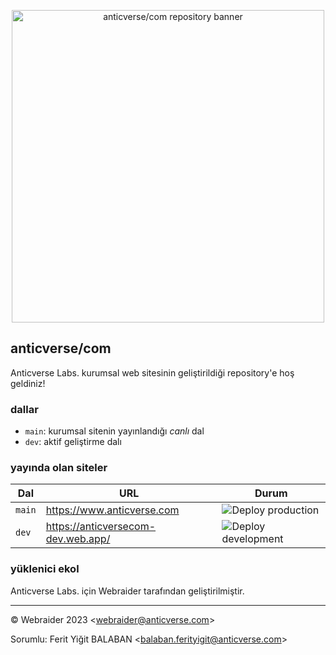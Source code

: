 <p align="center">
  <img src="https://raw.githubusercontent.com/anticverse/com/main/assets/media/github-banner.png" alt="anticverse/com repository banner" width=500>
</p>

## anticverse/com

Anticverse Labs. kurumsal web sitesinin geliştirildiği repository'e hoş geldiniz!

### dallar

- `main`: kurumsal sitenin yayınlandığı *canlı* dal
- `dev`: aktif geliştirme dalı

### yayında olan siteler

| Dal    | URL                                         | Durum                    |
|--------|---------------------------------------------|--------------------------|
| `main` | https://www.anticverse.com                  | ![Deploy production][1]  |
| `dev`  | https://anticversecom-dev.web.app/          | ![Deploy development][2] |

### yüklenici ekol

Anticverse Labs. için Webraider tarafından geliştirilmiştir.

---

&copy; Webraider 2023 <[webraider@anticverse.com][3]>

Sorumlu: Ferit Yiğit BALABAN <[balaban.ferityigit@anticverse.com][4]>

[1]: https://github.com/anticverse/com/actions/workflows/main.yml/badge.svg
[2]: https://github.com/anticverse/com/actions/workflows/firebase-hosting-merge.yml/badge.svg
[3]: mailto:webraider@anticverse.com
[4]: mailto:balaban.ferityigit@anticverse.com
